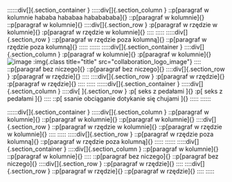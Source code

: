 ::::::div[]{.section_container }
:::::div[]{.section_column }
::p[paragraf w kolumnie hababa hababaa hababababa]{}
::p[paragraf w kolumnie]{}
::p[paragraf w kolumnie]{}
::::div[]{.section_row }
:p[paragraf w rzędzie w kolumnie]{}
:p[paragraf w rzędzie w kolumnie]{}
::::
:::::
:::::div[]{.section_row }
::p[paragraf w rzędzie poza kolumną]{}
::p[paragraf w rzędzie poza kolumną]{}
:::::
::::::
:::::div[]{.section_container }
::::div[]{.section_column }
:p[paragraf w kolumnie]{}
:p[paragraf w kolumnie]{}
![image](collaboration_logo_image "something")
:img{.class title="title" src="collaboration_logo_image"}
::::
::p[paragraf bez niczego]{}
::p[paragraf bez niczego]{}
::::div[]{.section_row }
:p[paragraf w rzędzie]{}
::::
::::div[]{.section_row }
:p[paragraf w rzędzie]{}
:p[paragraf w rzędzie]{}
::::
:::::
::::::div[]{.section_container }
:::::div[]{.section_column }
::::div[ ]{.section_row }
:p[
seks z pedałami ]{}
:p[
seks z pedałami ]{}
::::
::p[ ssanie obciąganie dotykanie się chujami ]{}
:::::
::::::

::::::div[]{.section_container }
:::::div[]{.section_column }
::p[paragraf w kolumnie]{}
::p[paragraf w kolumnie]{}
::p[paragraf w kolumnie]{}
::::div[]{.section_row }
::p[paragraf w rzędzie w kolumnie]{}
::p[paragraf w rzędzie w kolumnie]{}
::::
:::::
:::::div[]{.section_row }
::p[paragraf w rzędzie poza kolumną]{}
::p[paragraf w rzędzie poza kolumną]{}
:::::
::::::
:::::div[]{.section_container }
::::div[]{.section_column }
::p[paragraf w kolumnie]{}
::p[paragraf w kolumnie]{}
::::
::p[paragraf bez niczego]{}
::p[paragraf bez niczego]{}
::::div[]{.section_row }
::p[paragraf w rzędzie]{}
::::
::::div[]{.section_row }
::p[paragraf w rzędzie]{}
::p[paragraf w rzędzie]{}
::::
:::::
